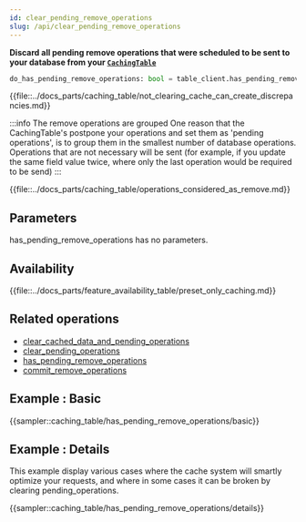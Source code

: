 ```yaml
---
id: clear_pending_remove_operations
slug: /api/clear_pending_remove_operations
---
```


**Discard all pending remove operations that were scheduled to be sent to your database from your 
[```CachingTable```](../caching_table/introduction.md)**

```python
do_has_pending_remove_operations: bool = table_client.has_pending_remove_operations()
```

{{file::../docs_parts/caching_table/not_clearing_cache_can_create_discrepancies.md}}

:::info The remove operations are grouped
One reason that the CachingTable's postpone your operations and set them as 'pending operations', is to group them in
the smallest number of database operations. Operations that are not necessary will be sent (for example, if you 
update the same field value twice, where only the last operation would be required to be send)
:::

{{file::../docs_parts/caching_table/operations_considered_as_remove.md}}

## Parameters

has_pending_remove_operations has no parameters.
 
## Availability

{{file::../docs_parts/feature_availability_table/preset_only_caching.md}}

## Related operations
- [clear_cached_data_and_pending_operations](../api/clear_cached_data_and_pending_operations)
- [clear_pending_operations](../api/clear_pending_operations)
- [has_pending_remove_operations](../api/commit_remove_operations)
- [commit_remove_operations](../api/commit_remove_operations)


## Example : Basic
{{sampler::caching_table/has_pending_remove_operations/basic}}

## Example : Details

This example display various cases where the cache system will smartly optimize 
your requests, and where in some cases it can be broken by clearing pending_operations.

{{sampler::caching_table/has_pending_remove_operations/details}}

